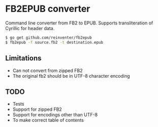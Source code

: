 # FB2EPUB converter

Command line converter from FB2 to EPUB. Supports transliteration of Cyrillic for header data.

```sh
$ go get github.com/reinventer/fb2epub
$ fb2epub -f source.fb2 -t destination.epub
```

## Limitations
* Can not convert from zipped FB2
* The original fb2 should be in UTF-8 character encoding

## TODO
* Tests
* Support for zipped FB2
* Support for encodings other than UTF-8
* To make correct table of contents